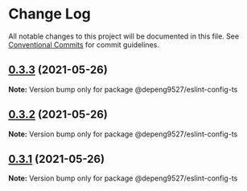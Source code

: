 # Change Log

All notable changes to this project will be documented in this file.
See [Conventional Commits](https://conventionalcommits.org) for commit guidelines.

## [0.3.3](https://github.com/depeng9527/eslint-config/compare/v0.3.2...v0.3.3) (2021-05-26)

**Note:** Version bump only for package @depeng9527/eslint-config-ts





## [0.3.2](https://github.com/depeng9527/eslint-config/compare/v0.3.1...v0.3.2) (2021-05-26)

**Note:** Version bump only for package @depeng9527/eslint-config-ts





## [0.3.1](https://github.com/depeng9527/eslint-config/compare/v0.3.0...v0.3.1) (2021-05-26)

**Note:** Version bump only for package @depeng9527/eslint-config-ts
